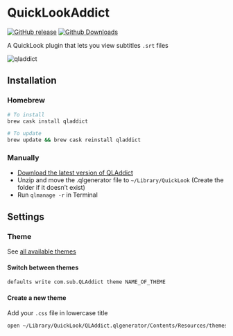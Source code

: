 # QuickLookAddict
[![GitHub release](https://img.shields.io/github/release/tattali/QLAddict.svg)](https://github.com/tattali/QLAddict/releases/latest)
[![Github Downloads](https://img.shields.io/github/downloads/tattali/QLAddict/total.svg)](https://github.com/tattali/QLAddict/releases/latest)

A QuickLook plugin that lets you view subtitles `.srt` files

![qladdict](https://user-images.githubusercontent.com/10502887/29235459-4c4e6bce-7eff-11e7-8417-b8f9d3415b9d.png)

## Installation

### Homebrew
```bash
# To install
brew cask install qladdict

# To update
brew update && brew cask reinstall qladdict
```

### Manually

- [Download the latest version of QLAddict](https://github.com/tattali/QLAddict/releases/latest)
- Unzip and move the .qlgenerator file to `~/Library/QuickLook` (Create the folder if it doesn’t exist)
- Run `qlmanage -r` in Terminal


## Settings

### Theme

See [all available themes](available-themes.md)

#### Switch between themes

```bash
defaults write com.sub.QLAddict theme NAME_OF_THEME
```

#### Create a new theme

Add your `.css` file in lowercase title

```bash
open ~/Library/QuickLook/QLAddict.qlgenerator/Contents/Resources/themes/
```
